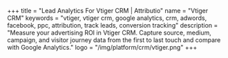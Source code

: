+++
title = "Lead Analytics For Vtiger CRM | Attributio"
name = "Vtiger CRM"
keywords = "vtiger, vtiger crm, google analytics, crm, adwords, facebook, ppc, attribution, track leads, conversion tracking"
description = "Measure your advertising ROI in Vtiger CRM. Capture source, medium, campaign, and visitor journey data from the first to last touch and compare with Google Analytics."
logo = "/img/platform/crm/vtiger.png"
+++
